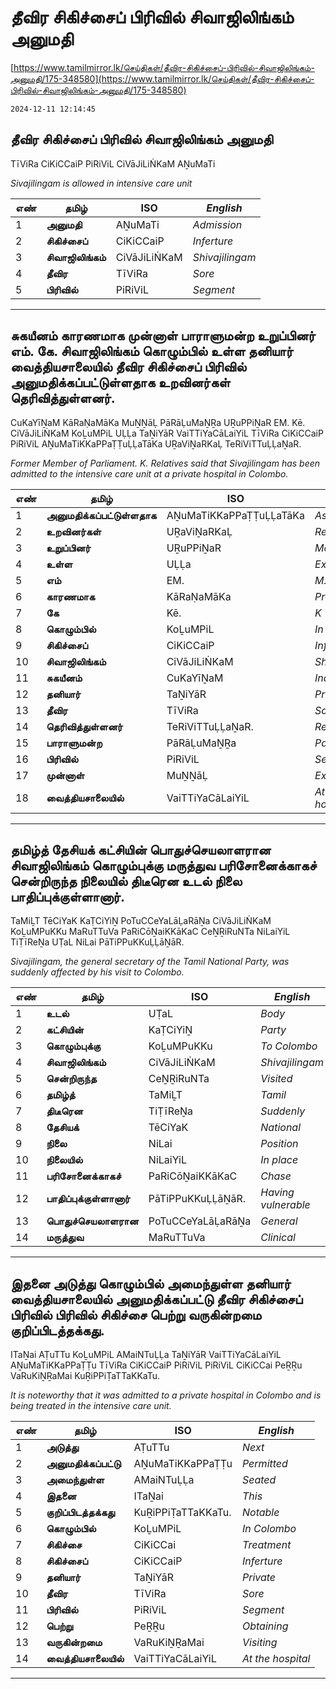 # தீவிர சிகிச்சைப் பிரிவில் சிவாஜிலிங்கம் அனுமதி

[https://www.tamilmirror.lk/செய்திகள்/தீவிர-சிகிச்சைப்-பிரிவில்-சிவாஜிலிங்கம்-அனுமதி/175-348580](https://www.tamilmirror.lk/செய்திகள்/தீவிர-சிகிச்சைப்-பிரிவில்-சிவாஜிலிங்கம்-அனுமதி/175-348580)

`2024-12-11 12:14:45`

## தீவிர சிகிச்சைப் பிரிவில் சிவாஜிலிங்கம் அனுமதி

TīViRa CiKiCCaiP PiRiViL CiVāJiLiṄKaM AṈuMaTi

*Sivajilingam is allowed in intensive care unit*

எண்|**தமிழ்**|ISO|*English*
---|---|---|---
1|**அனுமதி**|AṈuMaTi|*Admission*
2|**சிகிச்சைப்**|CiKiCCaiP|*Inferture*
3|**சிவாஜிலிங்கம்**|CiVāJiLiṄKaM|*Shivajilingam*
4|**தீவிர**|TīViRa|*Sore*
5|**பிரிவில்**|PiRiViL|*Segment*

---

## சுகயீனம் காரணமாக முன்னாள் பாராளுமன்ற உறுப்பினர் எம். கே. சிவாஜிலிங்கம் கொழும்பில் உள்ள தனியார் வைத்தியசாலையில் தீவிர சிகிச்சைப் பிரிவில் அனுமதிக்கப்பட்டுள்ளதாக உறவினர்கள் தெரிவித்துள்ளனர்.

CuKaYīṈaM KāRaṆaMāKa MuṈṈāḶ PāRāḶuMaṈṞa UṞuPPiṈaR EM. Kē. CiVāJiLiṄKaM KoḺuMPiL UḶḶa TaṈiYāR VaiTTiYaCāLaiYiL TīViRa CiKiCCaiP PiRiViL AṈuMaTiKKaPPaṬṬuḶḶaTāKa UṞaViṈaRKaḶ TeRiViTTuḶḶaṈaR.

*Former Member of Parliament. K. Relatives said that Sivajilingam has been admitted to the intensive care unit at a private hospital in Colombo.*

எண்|**தமிழ்**|ISO|*English*
---|---|---|---
1|**அனுமதிக்கப்பட்டுள்ளதாக**|AṈuMaTiKKaPPaṬṬuḶḶaTāKa|*As permitted*
2|**உறவினர்கள்**|UṞaViṈaRKaḶ|*Relatives*
3|**உறுப்பினர்**|UṞuPPiṈaR|*Member*
4|**உள்ள**|UḶḶa|*Existing*
5|**எம்**|EM.|*M.*
6|**காரணமாக**|KāRaṆaMāKa|*Produce*
7|**கே**|Kē.|*K*
8|**கொழும்பில்**|KoḺuMPiL|*In Colombo*
9|**சிகிச்சைப்**|CiKiCCaiP|*Inferture*
10|**சிவாஜிலிங்கம்**|CiVāJiLiṄKaM|*Shivajilingam*
11|**சுகயீனம்**|CuKaYīṈaM|*Indigenous*
12|**தனியார்**|TaṈiYāR|*Private*
13|**தீவிர**|TīViRa|*Sore*
14|**தெரிவித்துள்ளனர்**|TeRiViTTuḶḶaṈaR.|*Reported*
15|**பாராளுமன்ற**|PāRāḶuMaṈṞa|*Parliament*
16|**பிரிவில்**|PiRiViL|*Segment*
17|**முன்னாள்**|MuṈṈāḶ|*Ex*
18|**வைத்தியசாலையில்**|VaiTTiYaCāLaiYiL|*At the hospital*

---

## தமிழ்த் தேசியக் கட்சியின் பொதுச்செயலாளரான சிவாஜிலிங்கம் கொழும்புக்கு மருத்துவ பரிசோனைக்காகச் சென்றிருந்த நிலையில் திடீரென உடல் நிலை பாதிப்புக்குள்ளானார்.

TaMiḺT TēCiYaK KaṬCiYiṈ PoTuCCeYaLāḶaRāṈa CiVāJiLiṄKaM KoḺuMPuKKu MaRuTTuVa PaRiCōṈaiKKāKaC CeṈṞiRuNTa NiLaiYiL TiṬīReṈa UṬaL NiLai PāTiPPuKKuḶḶāṈāR.

*Sivajilingam, the general secretary of the Tamil National Party, was suddenly affected by his visit to Colombo.*

எண்|**தமிழ்**|ISO|*English*
---|---|---|---
1|**உடல்**|UṬaL|*Body*
2|**கட்சியின்**|KaṬCiYiṈ|*Party*
3|**கொழும்புக்கு**|KoḺuMPuKKu|*To Colombo*
4|**சிவாஜிலிங்கம்**|CiVāJiLiṄKaM|*Shivajilingam*
5|**சென்றிருந்த**|CeṈṞiRuNTa|*Visited*
6|**தமிழ்த்**|TaMiḺT|*Tamil*
7|**திடீரென**|TiṬīReṈa|*Suddenly*
8|**தேசியக்**|TēCiYaK|*National*
9|**நிலை**|NiLai|*Position*
10|**நிலையில்**|NiLaiYiL|*In place*
11|**பரிசோனைக்காகச்**|PaRiCōṈaiKKāKaC|*Chase*
12|**பாதிப்புக்குள்ளானார்**|PāTiPPuKKuḶḶāṈāR.|*Having vulnerable*
13|**பொதுச்செயலாளரான**|PoTuCCeYaLāḶaRāṈa|*General*
14|**மருத்துவ**|MaRuTTuVa|*Clinical*

---

## இதனை அடுத்து கொழும்பில் அமைந்துள்ள தனியார் வைத்தியசாலையில் அனுமதிக்கப்பட்டு தீவிர சிகிச்சைப் பிரிவில் பிரிவில் சிகிச்சை பெற்று வருகின்றமை குறிப்பிடத்தக்கது.

ITaṈai AṬuTTu KoḺuMPiL AMaiNTuḶḶa TaṈiYāR VaiTTiYaCāLaiYiL AṈuMaTiKKaPPaṬṬu TīViRa CiKiCCaiP PiRiViL PiRiViL CiKiCCai PeṞṞu VaRuKiṈṞaMai KuṞiPPiṬaTTaKKaTu.

*It is noteworthy that it was admitted to a private hospital in Colombo and is being treated in the intensive care unit.*

எண்|**தமிழ்**|ISO|*English*
---|---|---|---
1|**அடுத்து**|AṬuTTu|*Next*
2|**அனுமதிக்கப்பட்டு**|AṈuMaTiKKaPPaṬṬu|*Permitted*
3|**அமைந்துள்ள**|AMaiNTuḶḶa|*Seated*
4|**இதனை**|ITaṈai|*This*
5|**குறிப்பிடத்தக்கது**|KuṞiPPiṬaTTaKKaTu.|*Notable*
6|**கொழும்பில்**|KoḺuMPiL|*In Colombo*
7|**சிகிச்சை**|CiKiCCai|*Treatment*
8|**சிகிச்சைப்**|CiKiCCaiP|*Inferture*
9|**தனியார்**|TaṈiYāR|*Private*
10|**தீவிர**|TīViRa|*Sore*
11|**பிரிவில்**|PiRiViL|*Segment*
12|**பெற்று**|PeṞṞu|*Obtaining*
13|**வருகின்றமை**|VaRuKiṈṞaMai|*Visiting*
14|**வைத்தியசாலையில்**|VaiTTiYaCāLaiYiL|*At the hospital*

---
